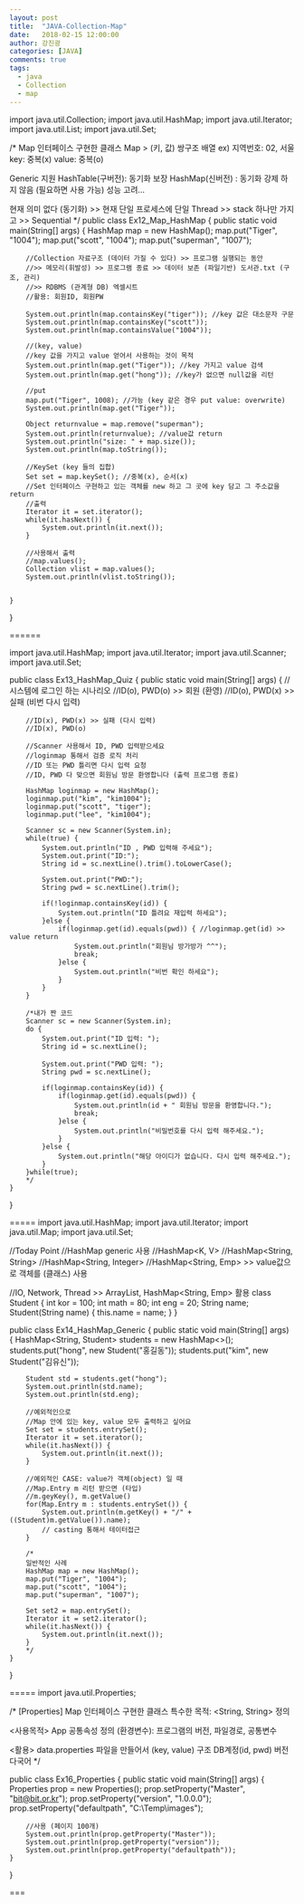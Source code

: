 ```yaml
---
layout: post
title:  "JAVA-Collection-Map"
date:   2018-02-15 12:00:00
author: 강진광
categories: [JAVA]
comments: true
tags:
  - java
  - Collection
  - map
---
```

import java.util.Collection;
import java.util.HashMap;
import java.util.Iterator;
import java.util.List;
import java.util.Set;

/*
Map 인터페이스 구현한 클래스
Map > (키, 값) 쌍구조 배열
ex) 지역번호: 02, 서울
key: 중복(x)
value: 중복(o)

Generic 지원
HashTable(구버전): 동기화 보장
HashMap(신버전) : 동기화 강제 하지 않음 (필요하면 사용 가능) 성능 고려...

현재 의미 없다 (동기화) >> 현재 단일 프로세스에 단일 Thread >> stack 하나만 가지고 >> Sequential
 */
public class Ex12_Map_HashMap {
	public static void main(String[] args) {
		HashMap map = new HashMap();
		map.put("Tiger", "1004");
		map.put("scott", "1004");
		map.put("superman", "1007");
		
		//Collection 자료구조 (데이터 가질 수 있다) >> 프로그램 실행되는 동안 
		//>> 메모리(휘발성) >> 프로그램 종료 >> 데이터 보존 (파일기반) 도서관.txt (구조, 관리)
		//>> RDBMS (관계형 DB) 엑셀시트 
		//활용: 회원ID, 회원PW
		
		System.out.println(map.containsKey("tiger")); //key 값은 대소문자 구문
		System.out.println(map.containsKey("scott"));
		System.out.println(map.containsValue("1004"));
		
		//(key, value)
		//key 값을 가지고 value 얻어서 사용하는 것이 목적
		System.out.println(map.get("Tiger")); //key 가지고 value 검색
		System.out.println(map.get("hong")); //key가 없으면 null값을 리턴
		
		//put
		map.put("Tiger", 1008); //가능 (key 같은 경우 put value: overwrite)
		System.out.println(map.get("Tiger"));
		
		Object returnvalue = map.remove("superman");
		System.out.println(returnvalue); //value값 return
		System.out.println("size: " + map.size());
		System.out.println(map.toString());
		
		//KeySet (key 들의 집합)
		Set set = map.keySet(); //중복(x), 순서(x)
		//Set 인터페이스 구현하고 있는 객체를 new 하고 그 곳에 key 담고 그 주소값을 return
		//출력
		Iterator it = set.iterator();
		while(it.hasNext()) {
			System.out.println(it.next());
		}
		
		//사용해서 출력
		//map.values();
		Collection vlist = map.values();
		System.out.println(vlist.toString());
		
		
	}
}

======

import java.util.HashMap;
import java.util.Iterator;
import java.util.Scanner;
import java.util.Set;

public class Ex13_HashMap_Quiz {
	public static void main(String[] args) {
		//시스템에 로그인 하는 시나리오
		//ID(o), PWD(o) >> 회원 (환영)
		//ID(o), PWD(x) >> 실패 (비번 다시 입력)
		
		//ID(x), PWD(x) >> 실패 (다시 입력)
		//ID(x), PWD(o)
		
		//Scanner 사용해서 ID, PWD 입력받으세요
		//loginmap 통해서 검증 로직 처리
		//ID 또는 PWD 틀리면 다시 입력 요청
		//ID, PWD 다 맞으면 회원님 방문 환영합니다 (출력 프로그램 종료)
		
		HashMap loginmap = new HashMap();
		loginmap.put("kim", "kim1004");
		loginmap.put("scott", "tiger");
		loginmap.put("lee", "kim1004");
		
		Scanner sc = new Scanner(System.in);
		while(true) {
			System.out.println("ID , PWD 입력해 주세요");
			System.out.print("ID:");
			String id = sc.nextLine().trim().toLowerCase();
			
			System.out.print("PWD:");
			String pwd = sc.nextLine().trim();
			
			if(!loginmap.containsKey(id)) {
				System.out.println("ID 틀려요 재입력 하세요");
			}else {
				if(loginmap.get(id).equals(pwd)) { //loginmap.get(id) >> value return
					System.out.println("회원님 방가방가 ^^");
					break;
				}else {
					System.out.println("비번 확인 하세요");
				}
			}
		}
		
		/*내가 짠 코드
		Scanner sc = new Scanner(System.in);
		do {
			System.out.print("ID 입력: ");
			String id = sc.nextLine();
			
			System.out.print("PWD 입력: ");
			String pwd = sc.nextLine();
			
			if(loginmap.containsKey(id)) {
				if(loginmap.get(id).equals(pwd)) {
					System.out.println(id + " 회원님 방문을 환영합니다.");
					break;
				}else {
					System.out.println("비밀번호를 다시 입력 해주세요.");
				}
			}else {
				System.out.println("해당 아이디가 없습니다. 다시 입력 해주세요.");
			}
		}while(true);
		*/
	}
}


=====
import java.util.HashMap;
import java.util.Iterator;
import java.util.Map;
import java.util.Set;

//Today Point
//HashMap generic 사용
//HashMap<K, V>
//HashMap<String, String>
//HashMap<String, Integer>
//HashMap<String, Emp> >> value값으로 객체를 (클래스) 사용

//IO, Network, Thread >> ArrayList<Emp>, HashMap<String, Emp> 활용
class Student {
	int kor = 100;
	int math = 80;
	int eng = 20;
	String name;
	Student(String name) {
		this.name = name;
	}
}

public class Ex14_HashMap_Generic {
	public static void main(String[] args) {
		HashMap<String, Student> students = new HashMap<>();
		students.put("hong", new Student("홍길동"));
		students.put("kim", new Student("김유신"));
		
		Student std = students.get("hong");
		System.out.println(std.name);
		System.out.println(std.eng);
		
		//예외적인으로
		//Map 안에 있는 key, value 모두 출력하고 싶어요
		Set set = students.entrySet();
		Iterator it = set.iterator();
		while(it.hasNext()) {
			System.out.println(it.next());
		}
		
		//예외적인 CASE: value가 객체(object) 일 때
		//Map.Entry m 리턴 받으면 (타입)
		//m.geyKey(), m.getValue()
		for(Map.Entry m : students.entrySet()) {
			System.out.println(m.getKey() + "/" + ((Student)m.getValue()).name);
			// casting 통해서 테이터접근
		}
		
		/*
		일반적인 사례
		HashMap map = new HashMap();
		map.put("Tiger", "1004");
		map.put("scott", "1004");
		map.put("superman", "1007");
		
		Set set2 = map.entrySet();
		Iterator it = set2.iterator();
		while(it.hasNext()) {
			System.out.println(it.next());
		}
		*/
	}
}

=====
import java.util.Properties;

/*
[Properties]
Map 인터페이스 구현한 클래스
특수한 목적: <String, String> 정의

<사용목적>
App 공통속성 정의 (환경변수): 프로그램의 버전, 파일경로, 공통변수

<활용>
data.properties 파일을 만들어서 (key, value) 구조
DB계정(id, pwd)
버전
다국어
*/

public class Ex16_Properties {
	public static void main(String[] args) {
		Properties prop = new Properties();
		prop.setProperty("Master", "bit@bit.or.kr");
		prop.setProperty("version", "1.0.0.0");
		prop.setProperty("defaultpath", "C:\\Temp\\images");
		
		//사용 (페이지 100개)
		System.out.println(prop.getProperty("Master"));
		System.out.println(prop.getProperty("version"));
		System.out.println(prop.getProperty("defaultpath"));
	}
}

===